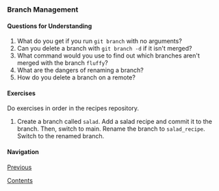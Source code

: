 ### Branch Management

#### Questions for Understanding
1. What do you get if you run `git branch` with no arguments?
1. Can you delete a branch with `git branch -d` if it isn't merged?
1. What command would you use to find out which branches aren't merged with
   the branch `fluffy`?
1. What are the dangers of renaming a branch?
1. How do you delete a branch on a remote?

#### Exercises
Do exercises in order in the recipes repository.
1. Create a branch called `salad`.
   Add a salad recipe and commit it to the branch.
   Then, switch to main.
   Rename the branch to `salad_recipe`.
   Switch to the renamed branch.

#### Navigation
[Previous][c3_2]

[Contents][c2]

[c3_2]: <chapter_3_2.md>
[c2]: <../pro_git_supplement.md>
